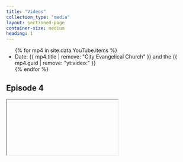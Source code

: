 ```yaml
---
title: "Videos"
collection_type: "media"
layout: sectioned-page
container-size: medium
heading: 1
---
```


<ul>
  {% for mp4 in site.data.YouTube.items %}
    <li>Date: {{ mp4.title | remove: "City Evangelical Church" }} and the {{ mp4.guid | remove: "yt:video:" }}</li>
  {% endfor %}    
</ul>

## Episode 4

<div class="fluid-video"><iframe title="City kids online episode 4" src="https:://www.youtube-nocookie.com/embed/cNP2-165_BE" allowfullscreen></iframe></div>

